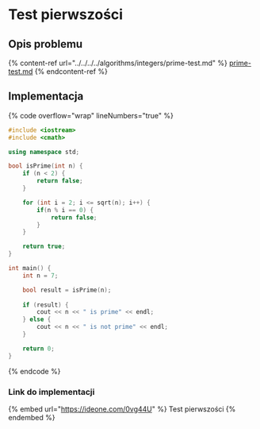 # Test pierwszości

## Opis problemu

{% content-ref url="../../../../algorithms/integers/prime-test.md" %}
[prime-test.md](../../../../algorithms/integers/prime-test.md)
{% endcontent-ref %}

## Implementacja

{% code overflow="wrap" lineNumbers="true" %}
```cpp
#include <iostream>
#include <cmath>

using namespace std;

bool isPrime(int n) {
    if (n < 2) {
        return false;
    }

    for (int i = 2; i <= sqrt(n); i++) {
        if(n % i == 0) {
            return false;
        }
    }

    return true;
}

int main() {
    int n = 7;

    bool result = isPrime(n);
    
    if (result) {
        cout << n << " is prime" << endl;
    } else {
        cout << n << " is not prime" << endl;
    }

    return 0;
}
```
{% endcode %}

### Link do implementacji

{% embed url="https://ideone.com/0vg44U" %}
Test pierwszości
{% endembed %}

